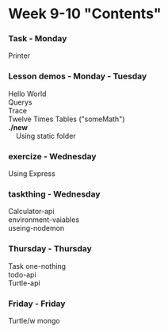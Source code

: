 # Week 9-10 "Contents"  
### Task - Monday  
Printer  
### Lesson demos - Monday - Tuesday  
Hello World  
Querys  
Trace  
Twelve Times Tables ("someMath")  
**./new**  
&nbsp;&nbsp;&nbsp;&nbsp;Using static folder  
### exercize - Wednesday  
Using Express  
### taskthing - Wednesday  
Calculator-api  
environment-vaiables  
useing-nodemon
### Thursday - Thursday  
Task one-nothing  
todo-api  
Turtle-api  
### Friday - Friday  
Turtle/w mongo  

